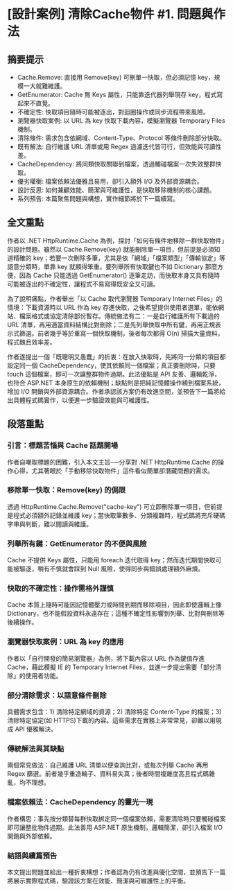 # [設計案例] 清除Cache物件 #1. 問題與作法

## 摘要提示
- Cache.Remove: 直接用 Remove(key) 可刪單一快取，但必須記憶 key，規模一大就難維護。
- GetEnumerator: Cache 無 Keys 屬性，只能靠迭代器列舉現存 key，程式寫起來不直覺。
- 不確定性: 快取項目隨時可能被逐出，對迴圈操作或同步流程帶來風險。
- 瀏覽器快取案例: 以 URL 為 key 快取下載內容，模擬瀏覽器 Temporary Files 機制。
- 清除條件: 需求包含依網域、Content-Type、Protocol 等條件刪除部分快取。
- 既有解法: 自行維護 URL 清單或用 Regex 過濾迭代皆可行，但效能與可讀性差。
- CacheDependency: 將同類快取關聯到檔案，透過觸碰檔案一次失效整群快取。
- 優劣權衡: 檔案依賴法優雅且易用，卻引入額外 I/O 及外部資源耦合。
- 設計反思: 如何兼顧效能、簡潔與可維護性，是快取移除機制的核心課題。
- 系列預告: 本篇聚焦問題與構想，實作細節將於下一篇續寫。

## 全文重點
作者以 .NET HttpRuntime.Cache 為例，探討「如何有條件地移除一群快取物件」的設計問題。雖然以 Cache.Remove(key) 就能刪除單一項目，但前提是必須知道精確的 key；若要一次刪除多筆，尤其是依「網域」「檔案類型」「傳輸協定」等語意分類時，單靠 key 就顯得笨重。要列舉所有快取鍵也不如 Dictionary 那麼方便，因為 Cache 只能透過 GetEnumerator() 逐筆走訪，而快取本身又具有隨時可能被逐出的不確定性，讓程式不易寫得既安全又可讀。

為了說明痛點，作者舉出「以 Cache 取代瀏覽器 Temporary Internet Files」的情境：下載資源時以 URL 作為 key 存進快取，之後希望提供使用者選單，能依網站、檔案格式或協定清除部份暫存。傳統做法有二：一是自行維護所有下載過的 URL 清單，再用適當資料結構比對刪除；二是先列舉快取中所有鍵，再用正規表示式篩選。前者幾乎等於重寫一個快取機制，後者每次都得 O(n) 掃描大量資料，程式醜且效率差。

作者遂提出一個「既聰明又愚蠢」的折衷：在放入快取時，先將同一分類的項目都設定同一個 CacheDependency，使其依賴同一個檔案；真正要刪除時，只要 touch 這個檔案，即可一次讓整群物件過期。此法優點是 API 友善、邏輯乾淨，也符合 ASP.NET 本身原生的依賴機制；缺點則是把純記憶體操作繞到檔案系統，增加 I/O 開銷與外部資源耦合。作者承認該方案仍有改進空間，並預告下一篇將給出具體程式碼實作，以便進一步驗證效能與可維護性。

## 段落重點
### 引言：標題苦惱與 Cache 話題開場
作者自嘲取標題的困難，引入本文主旨──分享對 .NET HttpRuntime.Cache 的操作心得，尤其著眼於「手動移除快取物件」這件看似簡單卻潛藏問題的需求。

### 移除單一快取：Remove(key) 的侷限
透過 HttpRuntime.Cache.Remove("cache-key") 可立即刪除單一項目，但前提是程式必須額外記錄並維護 key；當快取筆數多、分類複雜時，程式碼將充斥硬碼字串與判斷，難以閱讀與維護。

### 列舉所有鍵：GetEnumerator 的不便與風險
Cache 不提供 Keys 屬性，只能用 foreach 迭代取得 key；然而迭代期間快取可能被驅逐，稍有不慎就會踩到 Null 風險，使得同步與錯誤處理額外麻煩。

### 快取的不確定性：操作需格外謹慎
Cache 本質上隨時可能因記憶體壓力或時間到期而移除項目，因此即使邏輯上像 Dictionary，也不能假設資料永遠存在；這種不確定性影響到列舉、比對與刪除等後續操作。

### 瀏覽器快取案例：URL 為 key 的應用
作者以「自行開發的簡易瀏覽器」為例，將下載內容以 URL 作為鍵值存進 Cache，藉此模擬 IE 的 Temporary Internet Files，並進一步提出需要「部分清除」的使用者功能。

### 部分清除需求：以語意條件刪除
具體需求包含：1) 清除特定網域的資源；2) 清除特定 Content-Type 的檔案；3) 清除特定協定(如 HTTPS)下載的內容。這些需求在實務上非常常見，卻難以用現成 API 優雅解決。

### 傳統解法與其缺點
兩個常見做法：自己維護 URL 清單以便查詢比對，或每次列舉 Cache 再用 Regex 篩選。前者幾乎重造輪子、資料易失真；後者時間複雜度高且程式碼雜亂，均不理想。

### 檔案依賴法：CacheDependency 的靈光一現
作者構思：事先按分類替每群快取綁定同一個檔案依賴，需要清除時只要觸碰檔案即可讓整批物件過期。此法善用 ASP.NET 原生機制，邏輯簡潔，卻引入檔案 I/O 開銷與外部依賴。

### 結語與續篇預告
本文提出問題並給出一種折衷構想；作者認為仍有改進與優化空間，並預告下一篇將展示實際程式碼，驗證該方案在效能、簡潔與可維護性上的平衡。